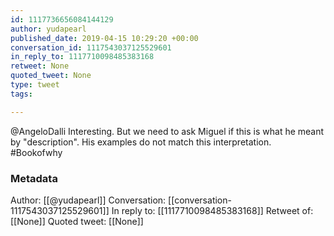 ```yaml
---
id: 1117736656084144129
author: yudapearl
published_date: 2019-04-15 10:29:20 +00:00
conversation_id: 1117543037125529601
in_reply_to: 1117710098485383168
retweet: None
quoted_tweet: None
type: tweet
tags:

---
```


@AngeloDalli Interesting. But we  need to ask Miguel if this is what he meant by "description". His examples do not match this interpretation. #Bookofwhy

### Metadata

Author: [[@yudapearl]]
Conversation: [[conversation-1117543037125529601]]
In reply to: [[1117710098485383168]]
Retweet of: [[None]]
Quoted tweet: [[None]]
